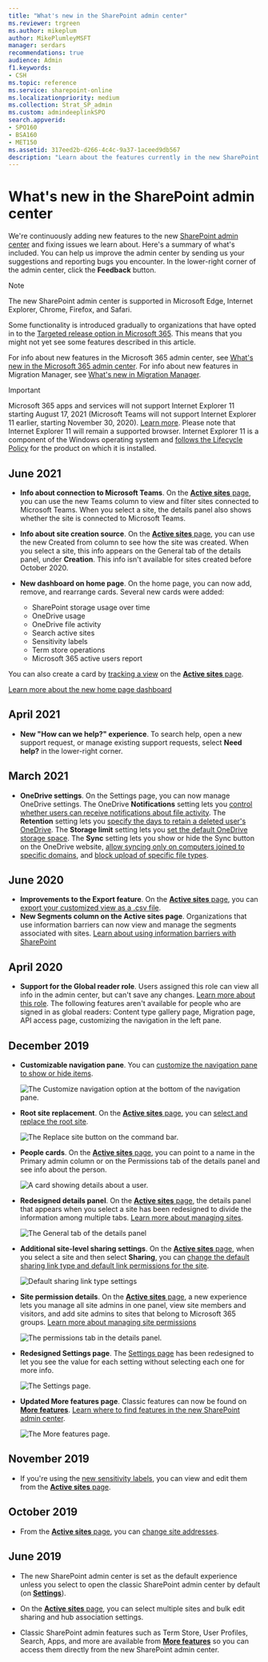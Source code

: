 ```yaml
---
title: "What's new in the SharePoint admin center"
ms.reviewer: trgreen
ms.author: mikeplum
author: MikePlumleyMSFT
manager: serdars
recommendations: true
audience: Admin
f1.keywords:
- CSH
ms.topic: reference
ms.service: sharepoint-online
ms.localizationpriority: medium
ms.collection: Strat_SP_admin
ms.custom: admindeeplinkSPO
search.appverid:
- SPO160
- BSA160
- MET150
ms.assetid: 317eed2b-d266-4c4c-9a37-1aceed9db567
description: "Learn about the features currently in the new SharePoint admin center."
---
```


# What's new in the SharePoint admin center

We're continuously adding new features to the new <a href="https://go.microsoft.com/fwlink/?linkid=2185219" target="_blank">SharePoint admin center</a> and fixing issues we learn about. Here's a summary of what's included. You can help us improve the admin center by sending us your suggestions and reporting bugs you encounter. In the lower-right corner of the admin center, click the **Feedback** button.
  
> [!NOTE]
> The new SharePoint admin center is supported in Microsoft Edge, Internet Explorer, Chrome, Firefox, and Safari.
> 
> Some functionality is introduced gradually to organizations that have opted in to the [Targeted release option in Microsoft 365](/office365/admin/manage/release-options-in-office-365). This means that you might not yet see some features described in this article.
> 
> For info about new features in the Microsoft 365 admin center, see [What's new in the Microsoft 365 admin center](/microsoft-365/admin/whats-new-in-preview). For info about new features in Migration Manager, see [What's new in Migration Manager](/sharepointmigration/mm-whats-new).

> [!IMPORTANT]
> Microsoft 365 apps and services will not support Internet Explorer 11 starting August 17, 2021 (Microsoft Teams will not support Internet Explorer 11 earlier, starting November 30, 2020). [Learn more](https://aka.ms/AA97tsw). Please note that Internet Explorer 11 will remain a supported browser. Internet Explorer 11 is a component of the Windows operating system and [follows the Lifecycle Policy](/lifecycle/faq/internet-explorer-microsoft-edge) for the product on which it is installed. 

## June 2021

- **Info about connection to Microsoft Teams**. On the <a href="https://go.microsoft.com/fwlink/?linkid=2185220" target="_blank">**Active sites** page</a>, you can use the new Teams column to view and filter sites connected to Microsoft Teams. When you select a site, the details panel also shows whether the site is connected to Microsoft Teams. 
- **Info about site creation source**. On the <a href="https://go.microsoft.com/fwlink/?linkid=2185220" target="_blank">**Active sites** page</a>, you can use the new Created from column to see how the site was created. When you select a site, this info appears on the General tab of the details panel, under **Creation**. This info isn't available for sites created before October 2020.  
- **New dashboard on home page**. On the home page, you can now add, remove, and rearrange cards. Several new cards were added:

    - SharePoint storage usage over time
    - OneDrive usage
    - OneDrive file activity
    - Search active sites
    - Sensitivity labels
    - Term store operations
    - Microsoft 365 active users report

You can also create a card by [tracking a view](customize-admin-center-site-list.md#track-a-view) on the <a href="https://go.microsoft.com/fwlink/?linkid=2185220" target="_blank">**Active sites** page</a>. 

[Learn more about the new home page dashboard](get-started-new-admin-center.md)

## April 2021

- **New "How can we help?" experience**. To search help, open a new support request, or manage existing support requests, select **Need help?** in the lower-right corner.

## March 2021

- **OneDrive settings**. On the Settings page, you can now manage OneDrive settings. The OneDrive **Notifications** setting lets you [control whether users can receive notifications about file activity](/onedrive/turn-on-external-sharing-notifications). The **Retention** setting lets you [specify the days to retain a deleted user's OneDrive](/onedrive/set-retention). The **Storage limit** setting lets you [set the default OneDrive storage space](/onedrive/set-default-storage-space). The **Sync** setting lets you show or hide the Sync button on the OneDrive website, [allow syncing only on computers joined to specific domains](/onedrive/allow-syncing-only-on-specific-domains), and [block upload of specific file types](/onedrive/block-file-types). 

## June 2020

- **Improvements to the Export feature**. On the <a href="https://go.microsoft.com/fwlink/?linkid=2185220" target="_blank">**Active sites** page</a>, you can [export your customized view as a .csv file](customize-admin-center-site-list.md#export-to-csv).
- **New Segments column on the Active sites page**. Organizations that use information barriers can now view and manage the segments associated with sites. [Learn about using information barriers with SharePoint](information-barriers.md)

## April 2020

- **Support for the Global reader role**. Users assigned this role can view all info in the admin center, but can't save any changes. [Learn more about this role](/azure/active-directory/users-groups-roles/directory-assign-admin-roles#global-reader). The following features aren't available for people who are signed in as global readers: Content type gallery page, Migration page, API access page, customizing the navigation in the left pane.

## December 2019

- **Customizable navigation pane**. You can [customize the navigation pane to show or hide items](./get-started-new-admin-center.md#customize-the-navigation-pane).
    
    ![The Customize navigation option at the bottom of the navigation pane.](media/customize-navigation.png)

- **Root site replacement**. On the <a href="https://go.microsoft.com/fwlink/?linkid=2185220" target="_blank">**Active sites** page</a>, you can [select and replace the root site](modern-root-site.md). 

    ![The Replace site button on the command bar.](media/replace-site-button.png)

- **People cards**. On the <a href="https://go.microsoft.com/fwlink/?linkid=2185220" target="_blank">**Active sites** page</a>, you can point to a name in the Primary admin column or on the Permissions tab of the details panel and see info about the person. 

    ![A card showing details about a user.](media/people-card.png)

- **Redesigned details panel**. On the <a href="https://go.microsoft.com/fwlink/?linkid=2185220" target="_blank">**Active sites** page</a>, the details panel that appears when you select a site has been redesigned to divide the information among multiple tabs. [Learn more about managing sites](manage-sites-in-new-admin-center.md).

    ![The General tab of the details panel](media/general-tab-details-panel.png)

- **Additional site-level sharing settings**. On the <a href="https://go.microsoft.com/fwlink/?linkid=2185220" target="_blank">**Active sites** page</a>, when you select a site and then select **Sharing**, you can [change the default sharing link type and default link permissions for the site](change-external-sharing-site.md). 

    ![Default sharing link type settings](media/default-sharing-link-type-site.png)

- **Site permission details**. On the <a href="https://go.microsoft.com/fwlink/?linkid=2185220" target="_blank">**Active sites** page</a>, a new experience lets you manage all site admins in one panel, view site members and visitors, and add site admins to sites that belong to Microsoft 365 groups. [Learn more about managing site permissions](site-permissions.md) 

    ![The permissions tab in the details panel.](media/permissions-panel.png)

- **Redesigned Settings page**. The [Settings page](https://admin.microsoft.com/sharepoint?page=settings&modern=true) has been redesigned to let you see the value for each setting without selecting each one for more info.

    ![The Settings page.](media/settings-page.png)

- **Updated More features page**. Classic features can now be found on <a href="https://go.microsoft.com/fwlink/?linkid=2185077" target="_blank">**More features**</a>. [Learn where to find features in the new SharePoint admin center](./get-started-new-admin-center.md#where-to-find-things-in-the-new-sharepoint-admin-center).

    ![The More features page.](media/more-features-page.png)

## November 2019

- If you're using the [new sensitivity labels](/microsoft-365/compliance/sensitivity-labels-teams-groups-sites), you can view and edit them from the <a href="https://go.microsoft.com/fwlink/?linkid=2185220" target="_blank">**Active sites** page</a>.

## October 2019

- From the <a href="https://go.microsoft.com/fwlink/?linkid=2185220" target="_blank">**Active sites** page</a>, you can [change site addresses](change-site-address.md).

## June 2019

- The new SharePoint admin center is set as the default experience unless you select to open the classic SharePoint admin center by default (on <a href="https://go.microsoft.com/fwlink/?linkid=2185072" target="_blank">**Settings**</a>).

- On the <a href="https://go.microsoft.com/fwlink/?linkid=2185220" target="_blank">**Active sites** page</a>, you can select multiple sites and bulk edit sharing and hub association settings.

- Classic SharePoint admin features such as Term Store, User Profiles, Search, Apps, and more are available from <a href="https://go.microsoft.com/fwlink/?linkid=2185077" target="_blank">**More features**</a> so you can access them directly from the new SharePoint admin center.


